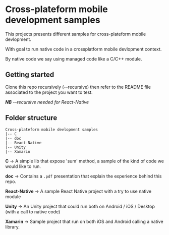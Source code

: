 # Cross-plateform mobile development samples

This projects presents different samples for cross-plateform mobile devlopment.

With goal to run native code in a crossplatform mobile devlopment context.

By native code we say using managed code like a C/C++ module.

## Getting started 

Clone this repo recursively (--recursive) then refer to the README file associated to the project you want to test.

***NB** --recursive needed for React-Native*

## Folder structure

    Cross-plateform mobile devlopment samples 
    |-- C
    |-- doc
    |-- React-Native
    |-- Unity
    |-- Xamarin

**C** → A simple lib that expose 'sum' method, a sample of the kind of code we would like to run.

**doc** → Contains a `.pdf` presentation that explain the experience behind this repo.

**React-Native** → A sample React Native project with a try to use native module

**Unity** → An Unity project that could run both on Android / iOS / Desktop (with a call to native code)

**Xamarin** → Sample project that run on both iOS and Android calling a native library.

